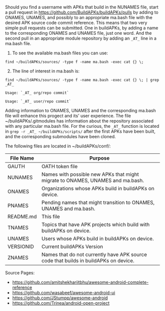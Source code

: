 Should you find a username with APKs that build in the NUNAMES file, start a pull request in https://github.com/BuildAPKs/buildAPKs/pulls by adding to ONAMES, UNAMES, and possibly to an appropriate ma.bash file with the desired APK source code commit reference.  This means that two very simple pull requests can be submitted.  One in buildAPKs, by adding a name to the corresponding ONAMES and UNAMES file, just one word.  And the second pull in an appropriate module repository by adding an `_AT_` line in a ma.bash file. 

1) To see the available ma.bash files you can use: 
```
find ~/buildAPKs/sources/ -type f -name ma.bash -exec cat {} \;
```

2) The line of interest in ma.bash is: 
```
find ~/buildAPKs/sources/ -type f -name ma.bash -exec cat {} \; | grep _AT_
```

	Usage: `_AT_ org/repo commit`

	Usage: `_AT_ user/repo commit`


Adding information to ONAMES, UNAMES and the corresponding ma.bash file will enhance this progect and its' user experience.  The file ~/buildAPKs/.gitmodules has information about the repository associated with any particular ma.bash file.  For the curious, the `_AT_` function is located in `grep -r _AT_ ~/buildAPKs/scripts/` after the first APKs have been built, and the corresponding submodules have been cloned.


The following files are located in ~/buildAPKs/conf/:

| File Name | Purpose   |
| --------- | --------- |
| GAUTH     | OATH token file |
| NUNAMES   | Names with possible new APKs that might migrate to ONAMES, UNAMES and ma.bash. |
| ONAMES    | Organizations whose APKs build in buildAPKs on device. |
| PNAMES    | Pending names that might transition to ONAMES, UNAMES and ma.bash. |
| README.md | This file |
| TNAMES    | Topics that have APK projects which build with buildAPKs on device. |
| UNAMES    | Users whose APKs build in buildAPKs on device. |
| VERSIONID | Current buildAPKs Version |
| ZNAMES    | Names that do not currently have APK source code that builds in buildAPKs on device. |

Source Pages:
   * https://github.com/amitshekhariitbhu/awesome-android-complete-reference
   * https://github.com/wasabeef/awesome-android-ui
   * https://github.com/JStumpp/awesome-android 
   * https://github.com/Trinea/android-open-project
<!-- README.md EOF -->
